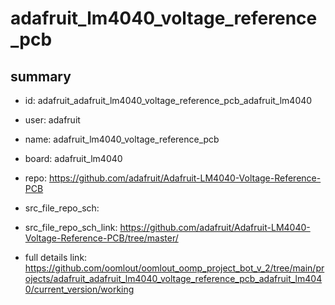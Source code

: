 # adafruit_lm4040_voltage_reference_pcb
 
## summary 
* id: adafruit_adafruit_lm4040_voltage_reference_pcb_adafruit_lm4040
* user: adafruit
* name: adafruit_lm4040_voltage_reference_pcb
* board: adafruit_lm4040
* repo: https://github.com/adafruit/Adafruit-LM4040-Voltage-Reference-PCB



* src_file_repo_sch: 
* src_file_repo_sch_link: https://github.com/adafruit/Adafruit-LM4040-Voltage-Reference-PCB/tree/master/
* full details link: https://github.com/oomlout/oomlout_oomp_project_bot_v_2/tree/main/projects/adafruit_adafruit_lm4040_voltage_reference_pcb_adafruit_lm4040/current_version/working  






